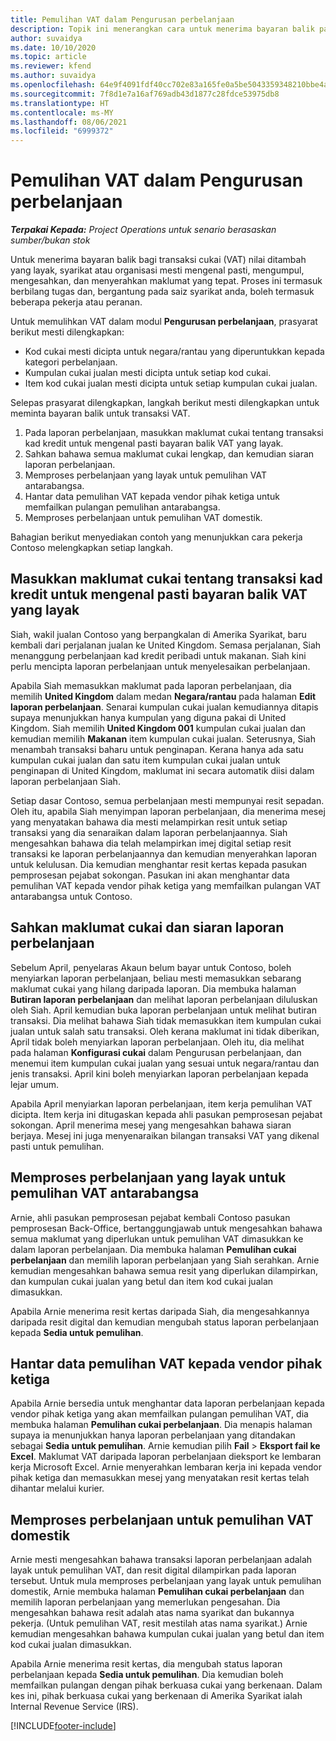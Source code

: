 ```yaml
---
title: Pemulihan VAT dalam Pengurusan perbelanjaan
description: Topik ini menerangkan cara untuk menerima bayaran balik pada transaksi cukai (VAT) nilai ditambah yang layak.
author: suvaidya
ms.date: 10/10/2020
ms.topic: article
ms.reviewer: kfend
ms.author: suvaidya
ms.openlocfilehash: 64e9f4091fdf40cc702e83a165fe0a5be5043359348210bbe4afcd8a18055133
ms.sourcegitcommit: 7f8d1e7a16af769adb43d1877c28fdce53975db8
ms.translationtype: HT
ms.contentlocale: ms-MY
ms.lasthandoff: 08/06/2021
ms.locfileid: "6999372"
---
```

# <a name="vat-recovery-in-expense-management"></a>Pemulihan VAT dalam Pengurusan perbelanjaan

_**Terpakai Kepada:** Project Operations untuk senario berasaskan sumber/bukan stok_

Untuk menerima bayaran balik bagi transaksi cukai (VAT) nilai ditambah yang layak, syarikat atau organisasi mesti mengenal pasti, mengumpul, mengesahkan, dan menyerahkan maklumat yang tepat. Proses ini termasuk berbilang tugas dan, bergantung pada saiz syarikat anda, boleh termasuk beberapa pekerja atau peranan.

Untuk memulihkan VAT dalam modul **Pengurusan perbelanjaan**, prasyarat berikut mesti dilengkapkan:

- Kod cukai mesti dicipta untuk negara/rantau yang diperuntukkan kepada kategori perbelanjaan.
- Kumpulan cukai jualan mesti dicipta untuk setiap kod cukai.
- Item kod cukai jualan mesti dicipta untuk setiap kumpulan cukai jualan.

Selepas prasyarat dilengkapkan, langkah berikut mesti dilengkapkan untuk meminta bayaran balik untuk transaksi VAT.

1. Pada laporan perbelanjaan, masukkan maklumat cukai tentang transaksi kad kredit untuk mengenal pasti bayaran balik VAT yang layak.
2. Sahkan bahawa semua maklumat cukai lengkap, dan kemudian siaran laporan perbelanjaan.
3. Memproses perbelanjaan yang layak untuk pemulihan VAT antarabangsa.
4. Hantar data pemulihan VAT kepada vendor pihak ketiga untuk memfailkan pulangan pemulihan antarabangsa.
5. Memproses perbelanjaan untuk pemulihan VAT domestik.

Bahagian berikut menyediakan contoh yang menunjukkan cara pekerja Contoso melengkapkan setiap langkah.

## <a name="enter-tax-information-about-credit-card-transactions-to-identify-eligible-vat-refunds"></a>Masukkan maklumat cukai tentang transaksi kad kredit untuk mengenal pasti bayaran balik VAT yang layak

Siah, wakil jualan Contoso yang berpangkalan di Amerika Syarikat, baru kembali dari perjalanan jualan ke United Kingdom. Semasa perjalanan, Siah menanggung perbelanjaan kad kredit peribadi untuk makanan. Siah kini perlu mencipta laporan perbelanjaan untuk menyelesaikan perbelanjaan.

Apabila Siah memasukkan maklumat pada laporan perbelanjaan, dia memilih **United Kingdom** dalam medan **Negara/rantau** pada halaman **Edit laporan perbelanjaan**. Senarai kumpulan cukai jualan kemudiannya ditapis supaya menunjukkan hanya kumpulan yang diguna pakai di United Kingdom. Siah memilih **United Kingdom 001** kumpulan cukai jualan dan kemudian memilih **Makanan** item kumpulan cukai jualan. Seterusnya, Siah menambah transaksi baharu untuk penginapan. Kerana hanya ada satu kumpulan cukai jualan dan satu item kumpulan cukai jualan untuk penginapan di United Kingdom, maklumat ini secara automatik diisi dalam laporan perbelanjaan Siah.

Setiap dasar Contoso, semua perbelanjaan mesti mempunyai resit sepadan. Oleh itu, apabila Siah menyimpan laporan perbelanjaan, dia menerima mesej yang menyatakan bahawa dia mesti melampirkan resit untuk setiap transaksi yang dia senaraikan dalam laporan perbelanjaannya. Siah mengesahkan bahawa dia telah melampirkan imej digital setiap resit transaksi ke laporan perbelanjaannya dan kemudian menyerahkan laporan untuk kelulusan. Dia kemudian menghantar resit kertas kepada pasukan pemprosesan pejabat sokongan. Pasukan ini akan menghantar data pemulihan VAT kepada vendor pihak ketiga yang memfailkan pulangan VAT antarabangsa untuk Contoso.

## <a name="verify-tax-information-and-post-an-expense-report"></a>Sahkan maklumat cukai dan siaran laporan perbelanjaan

Sebelum April, penyelaras Akaun belum bayar untuk Contoso, boleh menyiarkan laporan perbelanjaan, beliau mesti memasukkan sebarang maklumat cukai yang hilang daripada laporan. Dia membuka halaman **Butiran laporan perbelanjaan** dan melihat laporan perbelanjaan diluluskan oleh Siah. April kemudian buka laporan perbelanjaan untuk melihat butiran transaksi. Dia melihat bahawa Siah tidak memasukkan item kumpulan cukai jualan untuk salah satu transaksi. Oleh kerana maklumat ini tidak diberikan, April tidak boleh menyiarkan laporan perbelanjaan. Oleh itu, dia melihat pada halaman **Konfigurasi cukai** dalam Pengurusan perbelanjaan, dan menemui item kumpulan cukai jualan yang sesuai untuk negara/rantau dan jenis transaksi. April kini boleh menyiarkan laporan perbelanjaan kepada lejar umum.

Apabila April menyiarkan laporan perbelanjaan, item kerja pemulihan VAT dicipta. Item kerja ini ditugaskan kepada ahli pasukan pemprosesan pejabat sokongan. April menerima mesej yang mengesahkan bahawa siaran berjaya. Mesej ini juga menyenaraikan bilangan transaksi VAT yang dikenal pasti untuk pemulihan.

## <a name="process-expenses-that-are-eligible-for-international-vat-recovery"></a>Memproses perbelanjaan yang layak untuk pemulihan VAT antarabangsa

Arnie, ahli pasukan pemprosesan pejabat kembali Contoso pasukan pemprosesan Back-Office, bertanggungjawab untuk mengesahkan bahawa semua maklumat yang diperlukan untuk pemulihan VAT dimasukkan ke dalam laporan perbelanjaan. Dia membuka halaman **Pemulihan cukai perbelanjaan** dan memilih laporan perbelanjaan yang Siah serahkan. Arnie kemudian mengesahkan bahawa semua resit yang diperlukan dilampirkan, dan kumpulan cukai jualan yang betul dan item kod cukai jualan dimasukkan.

Apabila Arnie menerima resit kertas daripada Siah, dia mengesahkannya daripada resit digital dan kemudian mengubah status laporan perbelanjaan kepada **Sedia untuk pemulihan**.

## <a name="send-vat-recovery-data-to-the-third-party-vendor"></a>Hantar data pemulihan VAT kepada vendor pihak ketiga

Apabila Arnie bersedia untuk menghantar data laporan perbelanjaan kepada vendor pihak ketiga yang akan memfailkan pulangan pemulihan VAT, dia membuka halaman **Pemulihan cukai perbelanjaan**. Dia menapis halaman supaya ia menunjukkan hanya laporan perbelanjaan yang ditandakan sebagai **Sedia untuk pemulihan**. Arnie kemudian pilih **Fail** &gt; **Eksport fail ke Excel**. Maklumat VAT daripada laporan perbelanjaan dieksport ke lembaran kerja Microsoft Excel. Arnie menyerahkan lembaran kerja ini kepada vendor pihak ketiga dan memasukkan mesej yang menyatakan resit kertas telah dihantar melalui kurier.

## <a name="process-expenses-for-domestic-vat-recovery"></a>Memproses perbelanjaan untuk pemulihan VAT domestik

Arnie mesti mengesahkan bahawa transaksi laporan perbelanjaan adalah layak untuk pemulihan VAT, dan resit digital dilampirkan pada laporan tersebut. Untuk mula memproses perbelanjaan yang layak untuk pemulihan domestik, Arnie membuka halaman **Pemulihan cukai perbelanjaan** dan memilih laporan perbelanjaan yang memerlukan pengesahan. Dia mengesahkan bahawa resit adalah atas nama syarikat dan bukannya pekerja. (Untuk pemulihan VAT, resit mestilah atas nama syarikat.) Arnie kemudian mengesahkan bahawa kumpulan cukai jualan yang betul dan item kod cukai jualan dimasukkan.

Apabila Arnie menerima resit kertas, dia mengubah status laporan perbelanjaan kepada **Sedia untuk pemulihan**. Dia kemudian boleh memfailkan pulangan dengan pihak berkuasa cukai yang berkenaan. Dalam kes ini, pihak berkuasa cukai yang berkenaan di Amerika Syarikat ialah Internal Revenue Service (IRS).


[!INCLUDE[footer-include](../includes/footer-banner.md)]